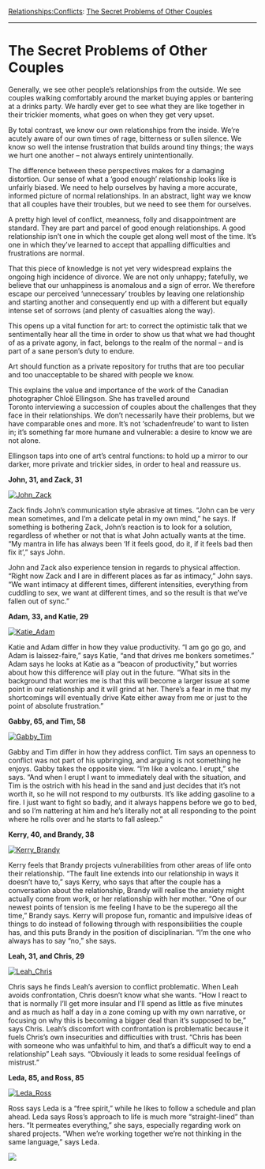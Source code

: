 [Relationships:](https://www.theschooloflife.com/thebookoflife/category/relationships/)[Conflicts](https://www.theschooloflife.com/thebookoflife/category/relationships/conflicts/): [The Secret Problems of Other Couples](https://www.theschooloflife.com/thebookoflife/the-secret-problems-of-other-couples/)

* * *

# The Secret Problems of Other Couples

Generally, we see other people’s relationships from the outside. We see couples walking comfortably around the market buying apples or bantering at a drinks party. We hardly ever get to see what they are like together in their trickier moments, what goes on when they get very upset.

By total contrast, we know our own relationships from the inside. We’re acutely aware of our own times of rage, bitterness or sullen silence. We know so well the intense frustration that builds around tiny things; the ways we hurt one another – not always entirely unintentionally.

The difference between these perspectives makes for a damaging distortion. Our sense of what a ‘good enough’ relationship looks like is unfairly biased. We need to help ourselves by having a more accurate, informed picture of normal relationships. In an abstract, light way we know that all couples have their troubles, but we need to see them for ourselves.

A pretty high level of conflict, meanness, folly and disappointment are standard. They are part and parcel of good enough relationships. A good relationship isn’t one in which the couple get along well most of the time. It’s one in which they’ve learned to accept that appalling difficulties and frustrations are normal.

That this piece of knowledge is not yet very widespread explains the ongoing high incidence of divorce. We are not only unhappy; fatefully, we believe that our unhappiness is anomalous&nbsp;and a sign of error. We therefore escape our perceived ‘unnecessary’ troubles by leaving one relationship and starting another and consequently&nbsp;end up with a different but equally intense set of sorrows (and plenty of casualties along the way).

This opens up a vital function for art: to correct the optimistic talk&nbsp;that&nbsp;we sentimentally hear all the time&nbsp;in order to show us that what we had thought of as a private agony, in fact, belongs to the realm of the normal – and is part of a sane person’s duty to endure.

Art should function as a private repository for truths that are too peculiar and too unacceptable to be shared with people we know.

This explains the value and importance of the work of the Canadian photographer Chloë Ellingson. She has travelled around Toronto&nbsp;interviewing a succession of couples about the challenges that they face in their relationships. We don’t necessarily have their problems, but we have comparable ones and more. It’s not ‘schadenfreude’ to want to listen in; it’s something far more humane and vulnerable: a desire to know we are not alone.

Ellingson taps into one of art’s central functions: to hold up a mirror to our darker, more private and trickier sides, in order to heal and reassure us.

**John, 31, and Zack, 31**

[![John_Zack](https://www.theschooloflife.com/thebookoflife/wp-content/uploads/2015/01/John_Zack.jpg)](http://www.thebookoflife.org/wp-content/uploads/2015/01/John_Zack.jpg)

Zack finds John’s communication style abrasive at times. “John can be very mean sometimes, and I’m a delicate petal in my own mind,” he says. If something is bothering Zack, John’s reaction is to look for a solution, regardless of whether or not that is what John actually wants at the time. “My mantra in life has always been ‘If it feels good, do it, if it feels bad then fix it’,” says John.

John and Zack also experience tension in regards to physical affection. “Right now Zack and I are in different places as far as intimacy,” John says. “We want intimacy at different times, different intensities, everything from cuddling to sex, we want at different times, and so the result is that we’ve fallen out of sync.”

**Adam, 33, and Katie, 29**

[![Katie_Adam](https://www.theschooloflife.com/thebookoflife/wp-content/uploads/2015/01/Katie_Adam.jpg)](http://www.thebookoflife.org/wp-content/uploads/2015/01/Katie_Adam.jpg)

Katie and Adam differ in how they value productivity. “I am go go go, and Adam is laissez-faire,” says Katie, “and that drives me bonkers sometimes.” Adam says he looks at Katie as a “beacon of productivity,” but worries about how this difference will play out in the future. “What sits in the background that worries me is that this will become a larger issue at some point in our relationship and it will grind at her. There’s a fear in me that my shortcomings will eventually drive Kate either away from me or just to the point of absolute frustration.”

**Gabby, 65, and Tim, 58**

[![Gabby_Tim](https://www.theschooloflife.com/thebookoflife/wp-content/uploads/2015/01/Gabby_Tim.jpg)](http://www.thebookoflife.org/wp-content/uploads/2015/01/Gabby_Tim.jpg)

Gabby and Tim differ in how they address conflict. Tim says an openness to conflict was not part of his upbringing, and arguing is not something he enjoys. Gabby takes the opposite view. “I’m like a volcano. I erupt,” she says. “And when I erupt I want to immediately deal with the situation, and Tim is the ostrich with his head in the sand and just decides that it’s not worth it, so he will not respond to my outbursts. It’s like adding gasoline to a fire. I just want to fight so badly, and it always happens before we go to bed, and so I’m nattering at him and he’s literally not at all responding to the point where he rolls over and he starts to fall asleep.”

**Kerry, 40, and Brandy, 38**

[![Kerry_Brandy](https://www.theschooloflife.com/thebookoflife/wp-content/uploads/2015/01/Kerry_Brandy.jpg)](http://www.thebookoflife.org/wp-content/uploads/2015/01/Kerry_Brandy.jpg)

Kerry feels that Brandy projects vulnerabilities from other areas of life onto their relationship. “The fault line extends into our relationship in ways it doesn’t have to,” says Kerry, who says that after the couple has a conversation about the relationship, Brandy will realise the anxiety might actually come from work, or her relationship with her mother. “One of our newest points of tension is me feeling I have to be the superego all the time,” Brandy says. Kerry will propose fun, romantic and impulsive ideas of things to do instead of following through with responsibilities the couple has, and this puts Brandy in the position of disciplinarian. “I’m the one who always has to say “no,” she says.

**Leah, 31, and Chris, 29**

[![Leah_Chris](https://www.theschooloflife.com/thebookoflife/wp-content/uploads/2015/01/Leah_Chris.jpg)](http://www.thebookoflife.org/wp-content/uploads/2015/01/Leah_Chris.jpg)

Chris says he finds Leah’s aversion to conflict problematic. When Leah avoids confrontation, Chris doesn’t know what she wants. “How I react to that is normally I’ll get more insular and I’ll spend as little as five minutes and as much as half a day in a zone coming up with my own narrative, or focusing on why this is becoming a bigger deal than it’s supposed to be,” says Chris. Leah’s discomfort with confrontation is problematic because it fuels Chris’s own insecurities and difficulties with trust. “Chris has been with someone who was unfaithful to him, and that’s a difficult way to end a relationship” Leah says. “Obviously it leads to some residual feelings of mistrust.”

**Leda, 85, and Ross, 85**

[![Leda_Ross](https://www.theschooloflife.com/thebookoflife/wp-content/uploads/2015/01/Leda_Ross.jpg)](http://www.thebookoflife.org/wp-content/uploads/2015/01/Leda_Ross.jpg)

Ross says Leda is a “free spirit,” while he likes to follow a schedule and plan ahead. Leda says Ross’s approach to life is much more “straight-lined” than hers. “It permeates everything,” she says, especially regarding work on shared projects. “When we’re working together we’re not thinking in the same language,” says Leda.

[![](https://img.youtube.com/vi/rAAIl_-IM3s/0.jpg)](https://www.youtube.com/embed/rAAIl_-IM3s '')
